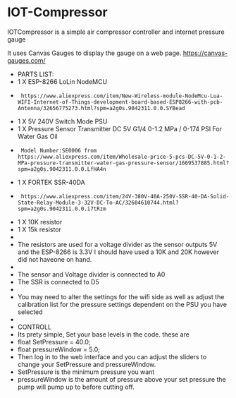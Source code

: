 # IOT-Compressor
IOTCompressor is a simple air compressor controller and internet pressure gauge

It uses Canvas Gauges to display the gauge on a web page.
https://canvas-gauges.com/

 * PARTS LIST:
 * 1 X ESP-8266 LoLin NodeMCU
 *      https://www.aliexpress.com/item/New-Wireless-module-NodeMcu-Lua-WIFI-Internet-of-Things-development-board-based-ESP8266-with-pcb-Antenna/32656775273.html?spm=a2g0s.9042311.0.0.SYBead
 * 1 X 5V 240V Switch Mode PSU
 * 1 X Pressure Sensor Transmitter DC 5V G1/4 0-1.2 MPa / 0-174 PSI For Water Gas Oil
 *      Model Number:SE0006 from https://www.aliexpress.com/item/Wholesale-price-5-pcs-DC-5V-0-1-2-MPa-pressure-transmitter-water-gas-pressure-sensor/1669537885.html?spm=a2g0s.9042311.0.0.LfHA4n
 * 1 X FORTEK SSR-40DA     
 *      https://www.aliexpress.com/item/24V-380V-40A-250V-SSR-40-DA-Solid-State-Relay-Module-3-32V-DC-To-AC/32604610744.html?spm=a2g0s.9042311.0.0.i7tRzm
 * 1 X 10K resistor     
 * 1 X 15k resistor
 * 
 * The resistors are used for a voltage divider as the sensor outputs 5V and the ESP-8266 is 3.3V I should have used a 10K and 20K however did not haveone on hand.
 * 
 * The sensor and Voltage divider is connected to A0
 * The SSR is connected to D5 
 * 
 * You may need to alter the settings for the wifi side as well as adjust the calibration list for the pressure settings dependent on the PSU you have selected
 * 
 * CONTROLL
 * Its prety simple, Set your base levels in the code. these are
 * float SetPressure = 40.0;
 * float pressureWindow = 5.0;
 * Then log in to the web interface and you can adjust the sliders to change your SetPressure and pressureWindow.
 * SetPressure is the minimum pressure you want
 * pressureWindow is the amount of pressure above your set pressure the pump will pump up to before cutting off.
